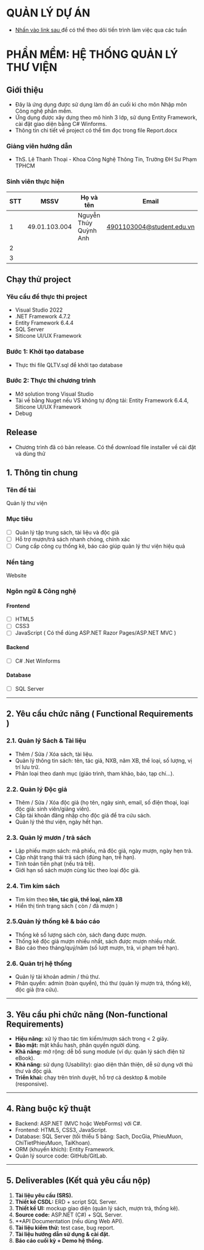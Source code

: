 # QUẢN LÝ DỰ ÁN

- [Nhấn vào link sau ](https://trello.com/invite/b/68d2d18659674a93d647ec73/ATTId9a5c96829b12125f603539d5fd045561F317549/dự-an-website-quản-ly-thư-viện) để có thể theo dõi tiến trình làm việc qua các tuần

#  PHẦN MỀM: HỆ THỐNG QUẢN LÝ THƯ VIỆN
## Giới thiệu

* Đây là ứng dụng được sử dụng làm đồ án cuối kì cho môn Nhập môn Công nghệ phần mềm.
* Ứng dụng được xây dựng theo mô hình 3 lớp, sử dụng Entity Framework, cài đặt giao diện bằng C# Winforms.
* Thông tin chi tiết về project có thể tìm đọc trong file Report.docx

### Giảng viên hướng dẫn

* ThS. Lê Thanh Thoại - Khoa Công Nghệ Thông Tin, Trường ĐH Sư Phạm TPHCM

### Sinh viên thực hiện

|**STT**|**MSSV**|  **Họ và tên**  |       **Email**      |
|-------|-------------|---------------------|-------------------------|
|   1   |49.01.103.004|Nguyễn Thúy Quỳnh Anh|4901103004@student.edu.vn|
|   2   |             |                     |                         |
|   3   |             |                     |                         |

## Chạy thử project

### Yêu cầu để thực thi project

* Visual Studio 2022
* .NET Framework 4.7.2
* Entity Framework 6.4.4
* SQL Server
* Siticone UI/UX Framework

### Bước 1: Khởi tạo database

* Thực thi file QLTV.sql để khởi tạo database

### Bước 2: Thực thi chương trình

* Mở solution trong Visual Studio
* Tải về bằng Nuget nếu VS không tự động tải: Entity Framework 6.4.4, Siticone UI/UX Framework
* Debug

## Release

* Chương trình đã có bản release. Có thể download file installer về cài đặt và dùng thử


## 1. Thông tin chung

### Tên đề tài 
Quản lý thư viện

### **Mục tiêu**
- [ ] Quản lý tập trung sách, tài liệu và độc giả
- [ ] Hỗ trợ mượn/trả sách nhanh chóng, chính xác
- [ ] Cung cấp công cụ thống kê, báo cáo giúp quản lý thư viện hiệu quả

### **Nền tảng** 
Website

### **Ngôn ngữ & Công nghệ**

#### Frontend
- [ ] HTML5
- [ ] CSS3
- [ ] JavaScript ( Có thể dùng ASP.NET Razor Pages/ASP.NET MVC )

#### Backend
- [ ] C# .Net Winforms

####  Database
- [ ] SQL Server

---

## 2. Yêu cầu chức năng ( Functional Requirements )

### 2.1. Quản lý Sách & Tài liệu
- Thêm / Sửa / Xóa sách, tài liệu.
- Quản lý thông tin sách: tên, tác giả, NXB, năm XB, thể loại, số lượng, vị trí lưu trữ.
- Phân loại theo danh mục (giáo trình, tham khảo, báo, tạp chí...).

### 2.2. Quản lý Độc giả
- Thêm / Sửa / Xóa độc giả (họ tên, ngày sinh, email, số điện thoại, loại độc giả: sinh viên/giảng viên).
- Cấp tài khoản đăng nhập cho độc giả để tra cứu sách.
- Quản lý thẻ thư viện, ngày hết hạn.

### 2.3. Quản lý mươn / trả sách
- Lập phiếu mượn sách: mã phiếu, mã độc giả, ngày mượn, ngày hẹn trả.
- Cập nhật trạng thái trả sách (đúng hạn, trễ hạn).
- Tính toán tiền phạt (nếu trả trễ).
- Giới hạn số sách mượn cùng lúc theo loại độc giả.

### 2.4. Tìm kím sách
- Tìm kím theo **tên, tác giả, thể loại, năm XB**
- Hiển thị tình trạng sách ( còn / đã mượn )


### 2.5.Quản lý thống kê & báo cáo
- Thống kê số lượng sách còn, sách đang được mượn.
- Thống kê độc giả mượn nhiều nhất, sách được mượn nhiều nhất.
- Báo cáo theo tháng/quý/năm (số lượt mượn, trả, vi phạm trễ hạn).


### 2.6. Quản trị hệ thống
- Quản lý tài khoản admin / thủ thư.
- Phân quyền: admin (toàn quyền), thủ thư (quản lý mượn trả, thống kê), độc giả (tra cứu).


---

## 3.  Yêu cầu phi chức năng (Non-functional Requirements)

- **Hiệu năng:** xử lý thao tác tìm kiếm/mượn sách trong < 2 giây.
- **Bảo mật:** mật khẩu hash, phân quyền người dùng.
- **Khả năng:** mở rộng: dễ bổ sung module (ví dụ: quản lý sách điện tử eBook).
- **Khả năng:** sử dụng (Usability): giao diện thân thiện, dễ sử dụng với thủ thư và độc giả.
- **Triển khai:** chạy trên trình duyệt, hỗ trợ cả desktop & mobile (responsive).

---

## 4. Ràng buộc kỹ thuật

- Backend: ASP.NET (MVC hoặc WebForms) với C#.
- Frontend: HTML5, CSS3, JavaScript.
- Database: SQL Server (tối thiểu 5 bảng: Sach, DocGia, PhieuMuon, ChiTietPhieuMuon, TaiKhoan).
- ORM (khuyến khích): Entity Framework.
- Quản lý source code: GitHub/GitLab.

---

## 5. Deliverables (Kết quả yêu cầu nộp)

1. **Tài liệu yêu cầu (SRS).**
2. **Thiết kế CSDL:** ERD + script SQL Server.
3. **Thiết kế UI:** mockup giao diện (quản lý sách, mượn trả, thống kê).
4. **Source code:** ASP.NET (C#) + SQL Server.
5. **API Documentation (nếu dùng Web API).
6. **Tài liệu kiểm thử:** test case, bug report.
7. **Tài liệu hướng dẫn sử dụng & cài đặt.**
8. **Báo cáo cuối kỳ + Demo hệ thống.**

